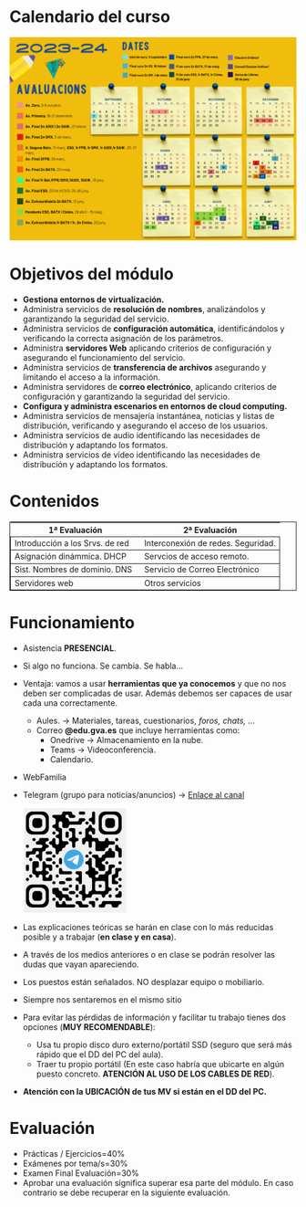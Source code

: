 Calendario del curso
===============
![Calendario IES Botet Curso 2023-24](img/Calendario23-24.png "Calendario Botet Curso 2023-24")

Objetivos del módulo
===============
+ **Gestiona entornos de virtualización.**
+ Administra servicios de **resolución de nombres**, analizándolos y garantizando la seguridad del servicio.
+ Administra servicios de **configuración automática**, identificándolos y verificando la correcta asignación de los parámetros.
+ Administra **servidores Web** aplicando criterios de configuración y asegurando el funcionamiento del servicio.
+ Administra servicios de **transferencia de archivos** asegurando y limitando el acceso a la información.
+ Administra servidores de **correo electrónico**, aplicando criterios de configuración y garantizando la seguridad del servicio.
+ **Configura y administra escenarios en entornos de cloud computing.**
+ Administra servicios de mensajería instantánea, noticias y listas de distribución, verificando y asegurando el acceso de los usuarios.
+ Administra servicios de audio identificando las necesidades de distribución y adaptando los formatos.
+ Administra servicios de vídeo identificando las necesidades de distribución y adaptando los formatos.


Contenidos
===============

<table style=" margin-left: auto;margin-right: auto; border:1px solid;">
    <thead>
        <tr>
            <th>1ª Evaluación</th>
            <th>2ª Evaluación</th>
        </tr>
    </thead>
    <tbody style="border:1px solid;">
        <tr style="border:1px solid;">
            <td >Introducción a los Srvs. de red </td>
            <td >Interconexión de redes. Seguridad.</td>
        </tr>
        <tr style="border:1px solid;">
        <td>Asignación dinámmica. DHCP</td>
        <td>Servcios de acceso remoto.</td>
        </tr>
        <tr style="border:1px solid;">
            <td >Sist. Nombres de dominio. DNS&nbsp;&nbsp;</td>
            <td>Servicio de Correo Electrónico</td>
        </tr>
        <tr style="border:1px solid;">
        <td >Servidores web</td>
        <td>Otros servicios</td>
        </tr>
    </tbody>
</table>

Funcionamiento
===============

+ Asistencia **PRESENCIAL**.
+ Si algo no funciona. Se cambia. Se habla...
+ Ventaja: vamos a usar **herramientas que ya conocemos** y que no nos deben ser complicadas de usar. Además debemos ser capaces de usar cada una correctamente.
  + Aules. → Materiales, tareas, cuestionarios, *foros, chats, ...*
  + Correo **@edu.gva.es** que incluye herramientas como:
    + Onedrive → Almacenamiento en la nube.
    + Teams → Videoconferencia.
    + Calendario.
+ WebFamilia
+ Telegram (grupo para noticias/anuncios) → [Enlace al canal](https://t.me/+jdNkAxmCMjRhY2Q0)

  ![QRGrupoTelegram](img/QRGrupoTelegram.png "Enlace al canal de Telegram")

+ Las explicaciones teóricas se harán en clase con lo más reducidas posible y a trabajar (**en clase y en casa**).
+ A través de los medios anteriores o en clase se podrán resolver las dudas que vayan apareciendo.
+ Los puestos están señalados. NO desplazar equipo o mobiliario.
+ Siempre nos sentaremos en el mismo sitio
+ Para evitar las pérdidas de información y facilitar tu trabajo tienes dos opciones (**MUY RECOMENDABLE**):
  + Usa tu propio disco duro externo/portátil SSD (seguro que será más rápido que el DD del PC del aula).
  + Traer tu propio portátil (En este caso habría que ubicarte en algún puesto concreto. **ATENCIÓN AL USO DE LOS CABLES DE RED**).
+ **Atención con la UBICACIÓN de tus MV si están en el DD del PC.**

Evaluación
===========

+ Prácticas / Ejercicios=40%
+ Exámenes por tema/s=30%
+ Examen Final Evaluación=30%
+ Aprobar una evaluación significa superar esa parte del módulo. En caso contrario se debe recuperar en la siguiente evaluación.
